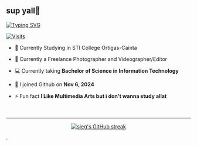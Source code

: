 ## sup yall👋

[![Typing SVG](https://readme-typing-svg.herokuapp.com?font=comfortaa&color=FFFFFF&size=25&width=600&lines=Hi+👋,+I'm+Mark+Joseph;An+Aspiring+UI/UX+Developer+and+Freelance+Photographer+📷)](https://git.io/typing-svg)

[![Visits](https://komarev.com/ghpvc/?username=astromrcz&color=03C988&style=flat&label=Profile+Views)](https://github.com/astromrcz)

- 🔭 Currently Studying in STI College Ortigas-Cainta

- 🌱 Currently a Freelance Photographer and Videographer/Editor

- 💻 Currently taking **Bachelor of Science in Information Technology**

- 🤖 I joined Github on **Nov 6, 2024**

- ⚡ Fun fact **I Like Multimedia Arts but i don't wanna study allat**

</div>

<br/>
<hr/>

<p align="center">
  <a href="https://github.com/sgfrdgrln">
    <img src="https://github-readme-streak-stats.herokuapp.com/?user=sgfrdgrln&theme=tokyonight&border=03C988&background=0D1117" alt="sieg's GitHub streak"/>
  </a>
</p>
.


<a> 
    
  <br/>
</a>
